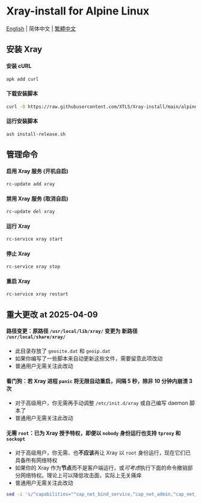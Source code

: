 # Xray-install for Alpine Linux

[English](README.md) | 简体中文 | [繁體中文](README_zh-Hant.md)

## 安装 Xray

#### 安装 cURL

```sh
apk add curl
```

#### 下载安装脚本

```sh
curl -O https://raw.githubusercontent.com/XTLS/Xray-install/main/alpinelinux/install-release.sh
```

#### 运行安装脚本

```sh
ash install-release.sh
```

## 管理命令

#### 启用 Xray 服务 (开机自启)

```sh
rc-update add xray
```

#### 禁用 Xray 服务 (取消自启)

```sh
rc-update del xray
```

#### 运行 Xray

```sh
rc-service xray start
```

#### 停止 Xray

```sh
rc-service xray stop
```

#### 重启 Xray

```sh
rc-service xray restart
```

## 重大更改 at 2025-04-09

#### 路径变更：原路径 `/usr/local/lib/xray/` 变更为 新路径 `/usr/local/share/xray/`

- 此目录存放了 `geosite.dat` 和 `geoip.dat`
- 如果你编写了一些脚本来自动更新这些文件，需要留意此项改动
- 普通用户无需关注此改动

#### 看门狗：若 Xray 进程 `panic` 将无限自动重启，间隔 5 秒，除非 10 分钟内崩溃 3 次

- 对于高级用户，你无需再手动调整 `/etc/init.d/xray` 或自己编写 daemon 脚本了
- 普通用户无需关注此改动

#### 无需 `root`：已为 Xray 授予特权，即便以 `nobody` 身份运行也支持 `tproxy` 和 `sockopt`

- 对于高级用户，你无需、也**不应该**再让 Xray 以 `root` 身份运行，现在它们已具备所有网络特权
- 如果你的 Xray 作为**节点**而不是客户端运行，或*可考虑*执行下面的命令撤销部分网络特权。理论上可以降低攻击面，实际上无关痛痒
- 普通用户无需关注此改动

```sh
sed -i 's/^capabilities="^cap_net_bind_service,^cap_net_admin,^cap_net_raw"$/capabilities="^cap_net_bind_service"/g' /etc/init.d/xray
```
